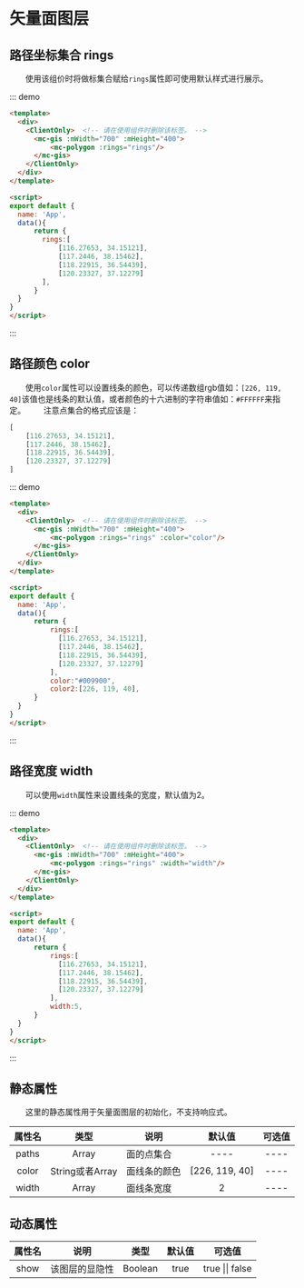 # 矢量面图层


## 路径坐标集合 rings

&#12288;&#12288;使用该组价时将做标集合赋给`rings`属性即可使用默认样式进行展示。


::: demo
```html
<template>
  <div>
    <ClientOnly>  <!-- 请在使用组件时删除该标签。 -->
      <mc-gis :mWidth="700" :mHeight="400">
          <mc-polygon :rings="rings"/>
      </mc-gis>
    </ClientOnly>
  </div>
</template>

<script>
export default {
  name: 'App',
  data(){
      return {
        rings:[
            [116.27653, 34.15121],
            [117.2446, 38.15462],
            [118.22915, 36.54439],
            [120.23327, 37.12279]
        ],
      }
  }
}
</script>
```
:::

## 路径颜色 color

&#12288;&#12288;使用`color`属性可以设置线条的颜色，可以传递数组rgb值如：`[226, 119, 40]`该值也是线条的默认值，或者颜色的十六进制的字符串值如：`#FFFFFF`来指定。
&#12288;&#12288;注意点集合的格式应该是：
```javascript
[
    [116.27653, 34.15121],
    [117.2446, 38.15462],
    [118.22915, 36.54439],
    [120.23327, 37.12279]
]
```

::: demo
```html
<template>
  <div>
    <ClientOnly>  <!-- 请在使用组件时删除该标签。 -->
      <mc-gis :mWidth="700" :mHeight="400">
          <mc-polygon :rings="rings" :color="color"/>
      </mc-gis>
    </ClientOnly>
  </div>
</template>

<script>
export default {
  name: 'App',
  data(){
      return {
          rings:[
            [116.27653, 34.15121],
            [117.2446, 38.15462],
            [118.22915, 36.54439],
            [120.23327, 37.12279]
          ],
          color:"#009900",
          color2:[226, 119, 40],
      }
  }
}
</script>
```
:::

## 路径宽度 width
&#12288;&#12288;可以使用`width`属性来设置线条的宽度，默认值为2。

::: demo
```html
<template>
  <div>
    <ClientOnly>  <!-- 请在使用组件时删除该标签。 -->
      <mc-gis :mWidth="700" :mHeight="400">
          <mc-polygon :rings="rings" :width="width"/>
      </mc-gis>
    </ClientOnly>
  </div>
</template>

<script>
export default {
  name: 'App',
  data(){
      return {
          rings:[
            [116.27653, 34.15121],
            [117.2446, 38.15462],
            [118.22915, 36.54439],
            [120.23327, 37.12279]
          ],
          width:5,
      }
  }
}
</script>
```
:::


## 静态属性

&#12288;&#12288;这里的静态属性用于矢量面图层的初始化，不支持响应式。

|  属性名  |      类型       | 说明     |      默认值       | 可选值  |
| :---: | :-----------: | ------ | :------------: | :--: |
| paths |     Array     | 面的点集合  |      ----      | ---- |
| color | String或者Array | 面线条的颜色 | [226, 119, 40] | ---- |
| width |     Array     | 面线条宽度  |       2        | ---- |

## 动态属性

| 属性名  |   说明    |   类型    | 默认值  |       可选值       |
| :--: | :-----: | :-----: | :--: | :-------------: |
| show | 该图层的显隐性 | Boolean | true | true \|\| false |